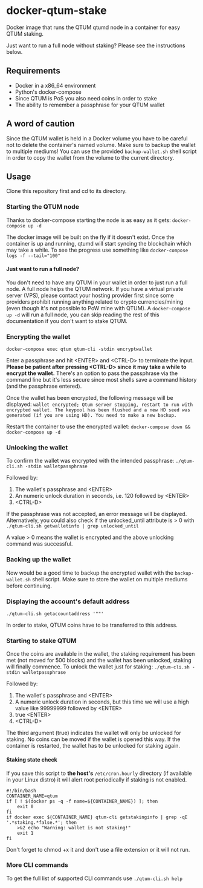 # docker-qtum-stake

Docker image that runs the QTUM qtumd node in a container for easy QTUM staking.

Just want to run a full node without staking? Please see the instructions below.

## Requirements
- Docker in a x86_64 environment
- Python's docker-compose
- Since QTUM is PoS you also need coins in order to stake
- The ability to remember a passphrase for your QTUM wallet

## A word of caution 
Since the QTUM wallet is held in a Docker volume you have to be careful not to delete the container's named volume. Make sure to backup the wallet to multiple mediums! 
You can use the provided ```backup-wallet.sh``` shell script in order to copy the wallet from the volume to the current directory. 

## Usage

Clone this repository first and cd to its directory.

### Starting the QTUM node
Thanks to docker-compose starting the node is as easy as it gets:
```docker-compose up -d```

The docker image will be built on the fly if it doesn't exist.
Once the container is up and running, qtumd will start syncing the blockchain which may take a while. To see the progress use something like ```docker-compose logs -f --tail="100"```

#### Just want to run a full node?

You don't need to have any QTUM in your wallet in order to just run a full node. A full node helps the QTUM network. If you have a virtual private server (VPS), please contact your hosting provider first since 
some providers prohibit running anything related to crypto currencies/mining (even though it's not possible to PoW mine with QTUM). 
A ```docker-compose up -d``` will run a full node, you can skip reading the rest of this documentation if you don't want to stake QTUM.

### Encrypting the wallet
```docker-compose exec qtum qtum-cli -stdin encryptwallet```

Enter a passphrase and hit \<ENTER\> and \<CTRL-D\> to terminate the input. **Please be patient after pressing \<CTRL-D\> since it may take a while to encrypt the wallet.** There's an option to pass the passphrase via the command line but it's less secure since most shells save a command history (and the passphrase entered).

Once the wallet has been encrypted, the following message will be displayed: 
```wallet encrypted; Qtum server stopping, restart to run with encrypted wallet. The keypool has been flushed and a new HD seed was generated (if you are using HD). You need to make a new backup.```

Restart the container to use the encrypted wallet:
```docker-compose down && docker-compose up -d```

### Unlocking the wallet

To confirm the wallet was encrypted with the intended passphrase:
 ```./qtum-cli.sh -stdin walletpassphrase```

Followed by:
1. The wallet's passphrase and \<ENTER\>
2. An numeric unlock duration in seconds, i.e. 120 followed by \<ENTER\>
3. \<CTRL-D\>

If the passphrase was not accepted, an error message will be displayed. 
Alternatively, you could also check if the unlocked_until attribute is > 0 with ```./qtum-cli.sh getwalletinfo | grep unlocked_until```

A value > 0 means the wallet is encrypted and the above unlocking command was successful.

### Backing up the wallet

Now would be a good time to backup the encrypted wallet with the ```backup-wallet.sh``` shell script. Make sure to store the wallet on multiple mediums before continuing.

### Displaying the account's default address
```./qtum-cli.sh getaccountaddress '""'```

In order to stake, QTUM coins have to be transferred to this address.

### Starting to stake QTUM

Once the coins are available in the wallet, the staking requirement has been met (not moved for 500 blocks) and the wallet has been unlocked, staking will finally commence.
To unlock the wallet just for staking:
```./qtum-cli.sh -stdin walletpassphrase```

Followed by:
1. The wallet's passphrase and \<ENTER\>
2. A numeric unlock duration in seconds, but this time we will use a high value like 99999999 followed by \<ENTER\>
3. true \<ENTER\>
4. \<CTRL-D\>

The third argument (true) indicates the wallet will only be unlocked for staking. No coins can be moved if the wallet is opened this way. If the container is restarted, the wallet has to be unlocked for staking again. 

#### Staking state check

If you save this script to **the host's** ```/etc/cron.hourly``` directory (if available in your Linux distro) it will alert root periodically if staking is not enabled.

```
#!/bin/bash
CONTAINER_NAME=qtum
if [ ! $(docker ps -q -f name=${CONTAINER_NAME}) ]; then
    exit 0
fi
if docker exec ${CONTAINER_NAME} qtum-cli getstakinginfo | grep -qE '.*staking.*false.*'; then
    >&2 echo "Warning: wallet is not staking!"
    exit 1
fi
```

Don't forget to chmod +x it and don't use a file extension or it will not run.

### More CLI commands
To get the full list of supported CLI commands use ```./qtum-cli.sh help```


